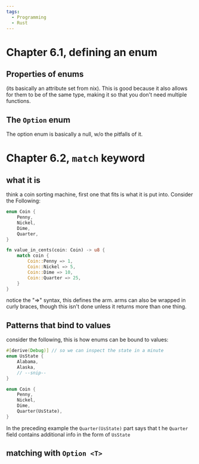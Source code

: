 ```yaml
---
tags:
  - Programming
  - Rust
---
```


# Chapter 6.1, defining an enum
## Properties of enums
(its basically an attribute set from nix). This is good because it also allows for them to be of the same type, making it so that you don't need multiple functions.
## The `Option` enum 
The option enum is basically a null, w/o the pitfalls of it.

# Chapter 6.2, `match` keyword
## what it is
think a coin sorting machine, first one that fits is what it is put into. Consider the Following:
```rust
enum Coin {
    Penny,
    Nickel,
    Dime,
    Quarter,
}

fn value_in_cents(coin: Coin) -> u8 {
    match coin {
        Coin::Penny => 1,
        Coin::Nickel => 5,
        Coin::Dime => 10,
        Coin::Quarter => 25,
    }
}

```
notice the "=>" syntax, this defines the arm. arms can also be wrapped in curly braces, though this isn't done unless it returns more than one thing.
## Patterns that bind to values
consider the following, this is how enums can be bound to values:
```rust
#[derive(Debug)] // so we can inspect the state in a minute
enum UsState {
    Alabama,
    Alaska,
    // --snip--
}

enum Coin {
    Penny,
    Nickel,
    Dime,
    Quarter(UsState),
}
```

In the preceding example the `Quarter(UsState)` part says that t he `Quarter` field contains additional info in the form of `UsState`
## matching with `Option <T>`
